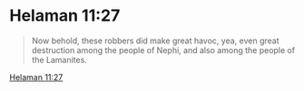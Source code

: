 # Helaman 11:27

> Now behold, these robbers did make great havoc, yea, even great destruction among the people of Nephi, and also among the people of the Lamanites.

[Helaman 11:27](https://www.churchofjesuschrist.org/study/scriptures/bofm/hel/11?lang=eng&id=p27#p27)


